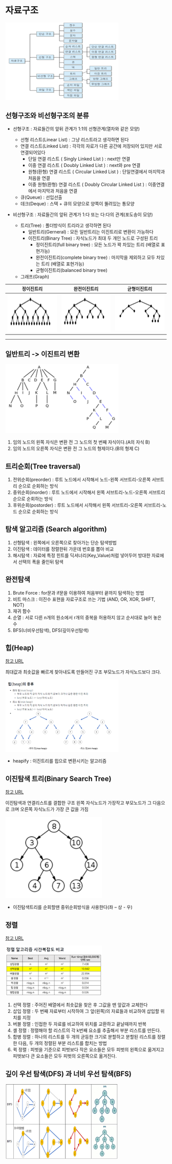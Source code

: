 # 자료구조 

<img src="./image/DataStruct.png" width="70%" height="40%" title="TCP vs UDP"></img>

## 선형구조와 비선형구조의 분류

+ 선형구조 : 자료들간의 앞뒤 관계가 1:1의 선형관계(열차와 같은 모양)

  + 선형 리스트(Linear List) : 그냥 리스트라고 생각하면 된다
  + 연결 리스트(Linked List) : 각각의 자료가 다른 공간에 저장되어 있지만 서로 연결되어있다
    + 단일 연결 리스트 ( Singly Linked List ) : next만 연결
    + 이중 연결 리스트 ( Doubly Linked List ) : next와 pre 연결
    + 원형(환형) 연결 리스트 ( Circular Linked List ) : 단일연결에서 마지막과 처음을 연결
    + 이중 원형(환형) 연결 리스트 ( Doubly Circular Linked List ) : 이중연결에서 마지막과 처음을 연결
  + 큐(Queue) : 선입선출
  + 데크(Deque) : 스택 + 큐의 모양으로 양쪽이 뚤려있는 통모양

* 비선형구조 : 자료들간의 앞뒤 관계가 1:다 또는 다:다의 관계(포도송이 모양)

  * 트리(Tree) : 폴더방식이 트리라고 생각하면 된다
    * 일반트리(Gerneral) : 모든 일반트리는 이진트리로 변환이 가능하다
    * 이진트리(Binary Tree) : 자식노드가 최대 두 개인 노드로 구성된 트리
      * 정이진트리(full binary tree) : 모든 노드가 꽉 차있는 트리 (배열로 표현가능)
      * 완전이진트리(complete binary tree) : 마지막을 제외하고 모두 차있는 트리 (배열로 표현가능)
      * 균형이진트리(balanced binary tree) 
   * 그래프(Graph)

|정이진트리|완전이진트리|균형이진트리|
|---|---|---|
|<img src="./image/BinaryTree1.png" width="100%" height="100%" title="정이진" ></img>|<img src="./image/BinaryTree2.png" width="100%" height="100%" title="완전" ></img>|<img src="./image/BinaryTree3.png" width="100%" height="100%" title="균형이진" ></img>|



---

## 일반트리 -> 이진트리 변환

<img src="./image/TreeTransformation.png" width="70%" height="40%" title="일반트리 -> 이진트리 변환" ></img>

1. 임의 노드의 왼쪽 자식은 변환 전 그 노드의 첫 번째 자식이다.(A의 자식 B)
2. 임의 노드의 오른쪽 자식은 변환 전 그 노드의 형제이다.(B의 형제 C)

## 트리순회(Tree traversal)

1. 전위순회(preorder) : 루트 노드에서 시작해서 노드-왼쪽 서브트리-오른쪽 서브트리 순으로 순회하는 방식
2. 중위순회(inorder) : 루트 노드에서 시작해서 왼쪽 서브트리-노드-오른쪽 서브트리 순으로 순회하는 방식
3. 후위순회(postorder) : 루트 노드에서 시작해서 왼쪽 서브트리-오른쪽 서브트리-노드 순으로 순회하는 방식

## 탐색 알고리즘 (Search algorithm)
1. 선형탐색 : 왼쪽에서 오른쪽으로 찾아가는 단순 탐색방법
2. 이진탐색 : 데이터를 정렬한뒤 가운데 번호를 뽑아 비교
3. 해시탐색 : 자료에 특정 힌트를 딕셔너리(Key_Value)처럼 넣어두어 방대한 자료에서 선택의 폭을 줄인뒤 탐색

## 완전탐색 
1. Brute Force : for문과 if문을 이용하여 처음부터 끝까지 탐색하는 방법
2. 비트 마스크 : 이진수 표현을 자료구조로 쓰는 기법 (AND, OR, XOR, SHIFT, NOT)
3. 재귀 함수
4. 순열 : 서로 다른 n개의 원소에서 r개의 중복을 허용하지 않고 순서대로 늘어 놓은 수
5. BFS(너비우선탐색), DFS(깊이우선탐색)

## 힙(Heap)
[참고 URL](https://ratsgo.github.io/data%20structure&algorithm/2017/09/27/heapsort/)

최대값과 최솟값을 빠르게 찾아내도록 만들어진 구조
부모노드가 자식노드보다 크다.

<img src="./image/Heap.png" width="70%" height="40%" title="일반트리 -> 이진트리 변환" ></img>

+ heapify : 이진트리를 힙으로 변환시키는 알고리즘

## 이진탐색 트리(Binary Search Tree)
[참고 URL](https://ratsgo.github.io/data%20structure&algorithm/2017/10/22/bst/)

이진탐색과 연결리스트를 결합한 구조
왼쪽 자식노드가 가장작고 부모노드가 그 다음으로 크며 오른쪽 자식노드가 가장 큰 값을 가짐

<img src="./image/BinarySearchTree.png" width="60%" height="35%" title="이진탐색트리" ></img>

+ 이진탐색트리를 순회할땐 중위순회방식을 사용한다(좌 – 상 - 우)

## 정렬
[참고 URL](https://gmlwjd9405.github.io/2018/05/10/algorithm-heap-sort.html)

<img src="./image/TimeComplexity.png" width="60%" height="35%" title="정렬 알고리즘 시간복잡도" ></img>

1. 선택 정렬 : 주어진 배열에서 최솟값을 찾은 후 그값을 맨 앞값과 교체한다
2. 삽입 정렬 : 두 번째 자료부터 시작하여 그 앞(왼쪽)의 자료들과 비교하여 삽입할 위치를 지정
3. 버블 정렬 : 인접한 두 자료를 비교하여 위치를 교환하고 끝날때까지 반복
4. 셸 정렬 : 정렬해야 할 리스트의 각 k번째 요소를 추출해서 부분 리스트를 만든다.
5. 합병 정렬 : 하나의 리스트를 두 개의 균등한 크기로 분할하고 분할된 리스트를 정렬한 다음, 두 개의 정렬된 부분 리스트를 합치는 방법
6. 퀵 정렬 : 피벗을 기준으로 피벗보다 작은 요소들은 모두 피벗의 왼쪽으로 옮겨지고 피벗보다 큰 요소들은 모두 피벗의 오른쪽으로 옮겨진다.


## 깊이 우선 탐색(DFS) 과 너비 우선 탐색(BFS)

<img src="./image/DFSvsBFS.png" width="70%" height="40%" title="DFS vs BFS" ></img>
